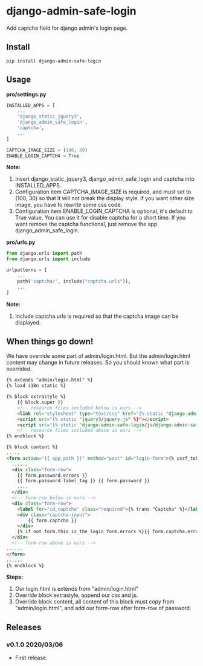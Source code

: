 # django-admin-safe-login

Add captcha field for django admin's login page.

## Install

```shell
pip install django-admin-safe-login
```

## Usage

**pro/settings.py**

```python
INSTALLED_APPS = [
    ...
    'django_static_jquery3',
    'django_admin_safe_login',
    'captcha',
    ...
]

CAPTCHA_IMAGE_SIZE = (100, 30)
ENABLE_LOGIN_CAPTCHA = True
```

**Note:**

1. Insert django_static_jquery3, django_admin_safe_login and captcha into INSTALLED_APPS.
1. Configuration item CAPTCHA_IMAGE_SIZE is required, and must set to (100, 30) so that it will not break the display style. If you want other size image, you have to rewrite some css code.
1. Configuration item ENABLE_LOGIN_CAPTCHA is optional, it's default to True value. You can use it for disable captcha for a short time. If you want remove the captcha functional, just remove the app django_admin_safe_login.

**pro/urls.py**

```python
from django.urls import path
from django.urls import include

urlpatterns = [
    ...
    path('captcha/', include("captcha.urls")),
    ...
]
```

**Note:**

1. Include captcha.urls is required so that the captcha image can be displayed.

## When things go down!

We have override some part of admin/login.html. But the admin/login.html content may change in future releases. So you should known what part is overrided.

```html
{% extends "admin/login.html" %}
{% load i18n static %}

{% block extrastyle %}
    {{ block.super }}
    <!-- resource files included below is ours -->
    <link rel="stylesheet" type="text/css" href="{% static "django-admin-safe-login/css/django-admin-safe-login.css" %}" />
    <script src="{% static "jquery3/jquery.js" %}"></script>
    <script src="{% static "django-admin-safe-login/js/django-admin-safe-login.js" %}"></script>
    <!-- resource files included above is ours -->
{% endblock %}

{% block content %}
.....
<form action="{{ app_path }}" method="post" id="login-form">{% csrf_token %}
  ......
  <div class="form-row">
    {{ form.password.errors }}
    {{ form.password.label_tag }} {{ form.password }}
    ....
  </div>
  <!-- form-row below is ours -->
  <div class="form-row">
    <label for="id_captcha" class="required">{% trans "Captcha" %}</label>
    <div class="captcha-input">
        {{ form.captcha }}
    </div>
    {% if not form.this_is_the_login_form.errors %}{{ form.captcha.errors }}{% endif %}
  </div>
  <!-- form-row above is ours -->
......
</form>
......
{% endblock %}
```

**Steps:**

1. Our login.html is extends from "admin/login.html"
2. Override block extrastyle, append our css and js.
3. Override block content, all content of this block must copy from "admin/login.html", and add our form-row after form-row of password.


## Releases

### v0.1.0 2020/03/06

- First release.